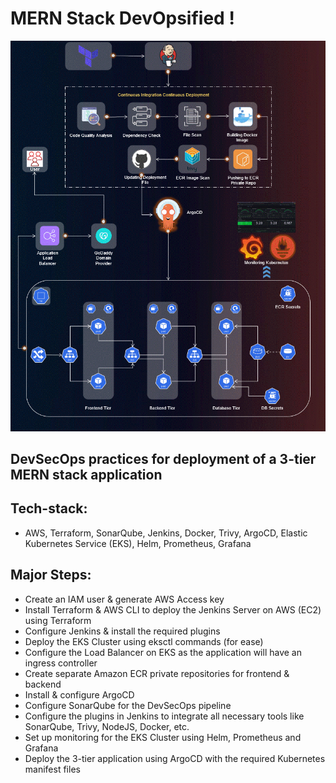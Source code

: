# MERN Stack DevOpsified !
![ArchitectureDiagram](Architecture-Diagram.gif)    

## DevSecOps practices for deployment of a 3-tier MERN stack application

## Tech-stack:  
- AWS, Terraform, SonarQube, Jenkins, Docker, Trivy, ArgoCD, Elastic Kubernetes Service (EKS), Helm, Prometheus, Grafana

## Major Steps:
- Create an IAM user & generate AWS Access key
- Install Terraform & AWS CLI to deploy the Jenkins Server on AWS (EC2) using Terraform
- Configure Jenkins & install the required plugins
- Deploy the EKS Cluster using eksctl commands (for ease)
- Configure the Load Balancer on EKS as the application will have an ingress controller
- Create separate Amazon ECR private repositories for frontend & backend
- Install & configure ArgoCD
- Configure SonarQube for the DevSecOps pipeline
- Configure the plugins in Jenkins to integrate all necessary tools like SonarQube, Trivy, NodeJS, Docker, etc.
- Set up monitoring for the EKS Cluster using Helm, Prometheus and Grafana
- Deploy the 3-tier application using ArgoCD with the required Kubernetes manifest files

  
